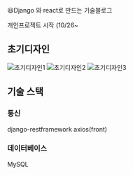 😃Django 와 react로 만드는 기술블로그  

개인프로젝트 시작 (10/26~

## 초기디자인
![초기디자인1](https://user-images.githubusercontent.com/48875061/103145616-e1866780-4780-11eb-8005-d5bfac5cff20.PNG)
![초기디자인2](https://user-images.githubusercontent.com/48875061/103145623-ed722980-4780-11eb-9ac8-f84b0d8dd89c.PNG)
![초기디자인3](https://user-images.githubusercontent.com/48875061/103145629-f4993780-4780-11eb-9e92-1d63144f415b.PNG)
## 기술 스택
### 통신
  django-restframework
  axios(front)
### 데이터베이스
  MySQL